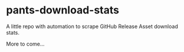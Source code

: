 # pants-download-stats

A little repo with automation to scrape GitHub Release Asset download stats.

More to come...
